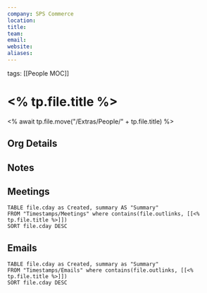 ```yaml
---
company: SPS Commerce
location: 
title: 
team: 
email: 
website: 
aliases:
---
```


tags: [[People MOC]]

# <% tp.file.title %>

<% await tp.file.move("/Extras/People/" + tp.file.title) %>

## Org Details


## Notes

## Meetings
```dataview
TABLE file.cday as Created, summary AS "Summary"
FROM "Timestamps/Meetings" where contains(file.outlinks, [[<% tp.file.title %>]])
SORT file.cday DESC
```

## Emails
```dataview
TABLE file.cday as Created, summary as "Summary"
FROM "Timestamps/Emails" where contains(file.outlinks, [[<% tp.file.title %>]])
SORT file.cday DESC
```